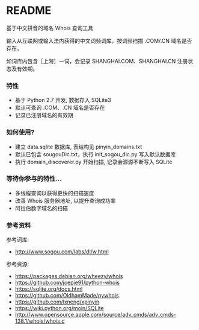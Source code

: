 # README #

基于中文拼音的域名 Whois 查询工具

输入从互联网或输入法内获得的中文词频词库，按词频扫描 .COM/.CN 域名是否存在。

如词库内包含［上海］一词，会记录 SHANGHAI.COM、SHANGHAI.CN 注册状态及有效期。

### 特性 ###

* 基于 Python 2.7 开发, 数据存入 SQLite3
* 默认可查询 .COM、.CN 域名是否存在
* 记录已注册域名的有效期

### 如何使用?

* 建立 data.sqlite 数据库, 表结构见 pinyin_domains.txt
* 默认已包含 sougouDic.txt，执行 init_sogou_dic.py 写入默认数据库
* 执行 domain_discoverer.py 开始扫描, 记录会源源不断写入 SQLite

### 等待你参与的特性...

* 多线程查询以获得更快的扫描速度
* 改善 Whois 服务器地址, 以提升查询成功率
* 阿拉伯数字域名的扫描

### 参考资料 ###

参考词库: 

* http://www.sogou.com/labs/dl/w.html

参考资源:

* https://packages.debian.org/wheezy/whois
* https://github.com/joepie91/python-whois
* https://sqlite.org/docs.html
* https://github.com/OldhamMade/pywhois
* https://github.com/lxneng/xpinyin
* https://wiki.python.org/moin/SQLite
* http://www.opensource.apple.com/source/adv_cmds/adv_cmds-138.1/whois/whois.c